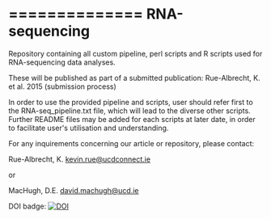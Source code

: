 ==============
RNA-sequencing
==============


Repository containing all custom pipeline, perl scripts and R scripts used for RNA-sequencing data analyses.

These will be published as part of a submitted publication:
Rue-Albrecht, K. et al. 2015 (submission process)


In order to use the provided pipeline and scripts, user should refer first to the RNA-seq_pipeline.txt file, which will lead to the diverse other scripts.
Further README files may be added for each scripts at later date, in order to facilitate user's utilisation and understanding.



For any inquirements concerning our article or repository, please contact:

Rue-Albrecht, K.
kevin.rue@ucdconnect.ie

or

MacHugh, D.E.
david.machugh@ucd.ie


DOI badge: [![DOI](https://zenodo.org/badge/13364/kevinrue/RNA-sequencing.svg)](http://dx.doi.org/10.5281/zenodo.18091)

